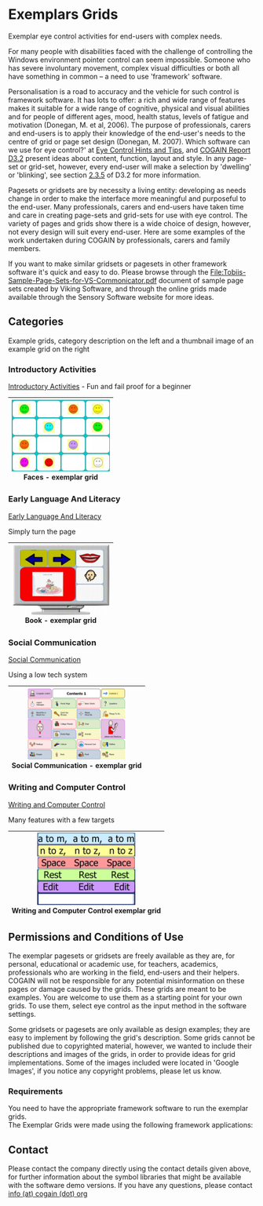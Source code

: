 # Exemplars Grids 

Exemplar eye control activities for end-users with complex needs. 

For many people with disabilities faced with the challenge of controlling the Windows environment pointer control can seem impossible. Someone who has severe involuntary movement, complex visual difficulties or both all have something in common – a need to use 'framework' software. 

Personalisation is a road to accuracy and the vehicle for such control is framework software. It has lots to offer: a rich and wide range of features makes it suitable for a wide range of cognitive, physical and visual abilities and for people of different ages, mood, health status, levels of fatigue and motivation (Donegan, M. et al, 2006). The purpose of professionals, carers and end-users is to apply their knowledge of the end-user's needs to the centre of grid or page set design (Donegan, M. 2007). Which software can we use for eye control?' at [Eye Control Hints and Tips][1], and [COGAIN Report D3.2][2] present ideas about content, function, layout and style. In any page-set or grid-set, however, every end-user will make a selection by 'dwelling' or 'blinking', see section [2.3.5][3] of D3.2 for more information. 

Pagesets or gridsets are by necessity a living entity: developing as needs change in order to make the interface more meaningful and purposeful to the end-user. Many professionals, carers and end-users have taken time and care in creating page-sets and grid-sets for use with eye control. The variety of pages and grids show there is a wide choice of design, however, not every design will suit every end-user. Here are some examples of the work undertaken during COGAIN by professionals, carers and family members. 

If you want to make similar gridsets or pagesets in other framework software it's quick and easy to do. Please browse through the [File:Tobiis-Sample-Page-Sets-for-VS-Commonicator.pdf][4] document of sample page sets created by Viking Software, and through the online grids made available through the Sensory Software website for more ideas. 

##  Categories 

Example grids, category description on the left and a thumbnail image of an example grid on the right 

###  Introductory Activities 

[Introductory Activities][5] \- Fun and fail proof for a beginner 

|<center><img src="/Img/Faces-grid.jpg" width="200"> <br>Faces - exemplar grid<br>|
|---|

###  Early Language And Literacy 

[Early Language And Literacy][8]

Simply turn the page 

|<center><img src="/Img/Example_of_a_story_book1.jpg" width="200"> <br>Book - exemplar grid<br>|
|---|


###  Social Communication 

[Social Communication][10]

Using a low tech system 

|<center><img src="/Img/HelensGrid.bmp" width="200"> <br>Social Communication - exemplar grid<br>|
|---|


###  Writing and Computer Control 

[Writing and Computer Control][12]

Many features with a few targets 

|<center><img src="/Img/Russ.bmp" width="200"> <br>Writing and Computer Control exemplar grid<br>|
|---|


##  Permissions and Conditions of Use 

The exemplar pagesets or gridsets are freely available as they are, for personal, educational or academic use, for teachers, academics, professionals who are working in the field, end-users and their helpers. COGAIN will not be responsible for any potential misinformation on these pages or damage caused by the grids. These grids are meant to be examples. You are welcome to use them as a starting point for your own grids. To use them, select eye control as the input method in the software settings. 

Some gridsets or pagesets are only available as design examples; they are easy to implement by following the grid's description. Some grids cannot be published due to copyrighted material, however, we wanted to include their descriptions and images of the grids, in order to provide ideas for grid implementations. Some of the images included were located in 'Google Images', if you notice any copyright problems, please let us know. 

###  Requirements 

You need to have the appropriate framework software to run the exemplar grids.  
The Exemplar Grids were made using the following framework applications: 

##  Contact 

Please contact the company directly using the contact details given above, for further information about the symbol libraries that might be available with the software demo versions. If you have any questions, please contact [info (at) cogain (dot) org][14]

[1]: /main/user/Eye_Control_Hints_and_Tips.md
[2]: http://wiki.cogain.org/index.php/COGAIN_Report_D3.2 "COGAIN Report D3.2"
[3]: http://wiki.cogain.org/index.php/COGAIN_Report_D3.2#2.3.5_Using_the_eye_to_emulate_mouse_button_control_features "COGAIN Report D3.2"
[4]: /DocTobiis-Sample-Page-Sets-for-VS-Commonicator.pdf"
[5]: http://wiki.cogain.org/index.php/Exemplar_Grids%3A_Introductory_Activities "Exemplar Grids: Introductory Activities"
[6]: http://wiki.cogain.org/images/thumb/2/2f/Faces-grid.jpg/180px-Faces-grid.jpg
[7]: http://wiki.cogain.org/skins/common/images/magnify-clip.png
[8]: http://wiki.cogain.org/index.php/Exemplar_Grids%3A_Early_Language_and_Literacy "Exemplar Grids: Early Language and Literacy"
[9]: http://wiki.cogain.org/images/thumb/7/70/Example_of_a_story_book1.jpg/180px-Example_of_a_story_book1.jpg
[10]: http://wiki.cogain.org/index.php/Exemplar_Grids%3A_Social_Communication "Exemplar Grids: Social Communication"
[11]: http://wiki.cogain.org/images/thumb/5/5d/HelensGrid.bmp/180px-HelensGrid.bmp.png
[12]: http://wiki.cogain.org/index.php/User_Involvement_Exemplars_Writing_and_Computer_Control "User Involvement Exemplars Writing and Computer Control"
[13]: http://wiki.cogain.org/images/thumb/f/fa/Russ.bmp/180px-Russ.bmp.png
[14]: mailto:info%40cogain.org

  

<!--stackedit_data:
eyJoaXN0b3J5IjpbLTQ5MjQwMDMyNywtNjY1MDkyMjMzXX0=
-->